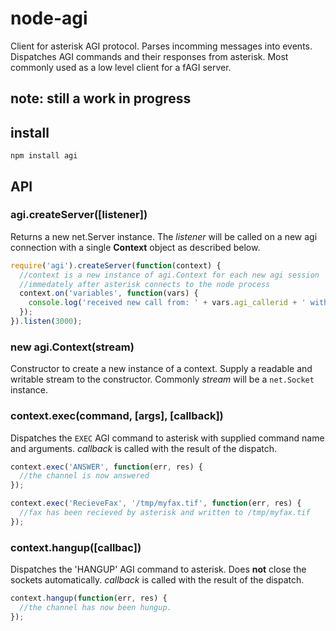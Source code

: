 # node-agi

Client for asterisk AGI protocol.  Parses incomming messages into events.  Dispatches AGI commands and their responses from asterisk.  Most commonly used as a low level client for a fAGI server.

## note: still a work in progress

## install
```
npm install agi
```

## API

### agi.createServer([listener])

Returns a new net.Server instance.  The _listener_ will be called on a new agi connection with a single __Context__ object as described below.

```js
require('agi').createServer(function(context) {
  //context is a new instance of agi.Context for each new agi session
  //immedately after asterisk connects to the node process
  context.on('variables', function(vars) {
    console.log('received new call from: ' + vars.agi_callerid + ' with uniqueid: ' + vars.agi_uniqueid);
  });
}).listen(3000);
```

### new agi.Context(stream)

Constructor to create a new instance of a context.  Supply a readable and writable stream to the constructor.  Commonly _stream_ will be a `net.Socket` instance.

### context.exec(command, [args], [callback])

Dispatches the `EXEC` AGI command to asterisk with supplied command name and arguments.  _callback_ is called with the result of the dispatch.

```js
context.exec('ANSWER', function(err, res) {
  //the channel is now answered
});

context.exec('RecieveFax', '/tmp/myfax.tif', function(err, res) {
  //fax has been recieved by asterisk and written to /tmp/myfax.tif
});
```

### context.hangup([callbac])

Dispatches the 'HANGUP' AGI command to asterisk.  Does __not__ close the sockets automatically.  _callback_ is called with the result of the dispatch.

```js
context.hangup(function(err, res) {
  //the channel has now been hungup.
});
```
